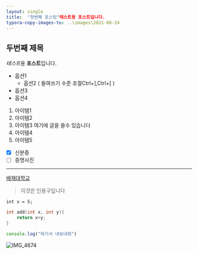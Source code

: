 ```yaml
---
layout: single
title:  "첫번째 포스팅"테스트용 포스트입니다.
typora-copy-images-to: ..\images\2021-08-24
---
```


## 두번째 제목

*테스트*용 **포스트**입니다.

- 옵션1
  - 옵션2 ( 들여쓰기 수준 조절Ctrl+],Ctrl+[ )
- 옵션3
- 옵션4

1. 아이템1
2. 아이템2
3. 아이템3
여기에 글을 쓸수 있습니다
4. 아이템4
5. 아이템5

- [x] 신분증
- [ ] 증명사진

------

[배재대학교](http://www.pcu.ac.kr)

> 이것은 인용구입니다

`int x = 5;`

```c++
int add(int x, int y){
    return x+y;
}
```

`````javascript
console.log("여기서 내보내줘")
`````

![IMG_4674](C:\Users\PC\Documents\GitHub\AnSungJun-dev.github.io\images\2021-08-24\IMG_4674.jpg)

